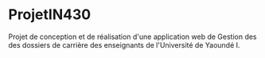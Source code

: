 # ProjetIN430
Projet de conception et de réalisation d'une application web de Gestion des des dossiers de carrière des enseignants de l'Université de Yaoundé I.
